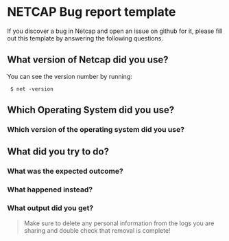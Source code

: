 # NETCAP Bug report template

If you discover a bug in Netcap and open an issue on github for it, please fill out this template by answering the following questions.

## What version of Netcap did you use?

You can see the version number by running:

     $ net -version

## Which Operating System did you use?

### Which version of the operating system did you use?

## What did you try to do?

### What was the expected outcome?

### What happened instead?

### What output did you get?

> Make sure to delete any personal information from the logs you are sharing and double check that removal is complete!

